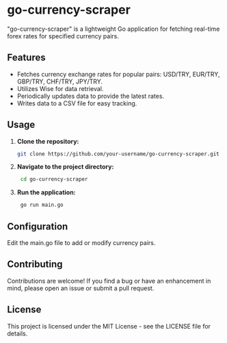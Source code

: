 # go-currency-scraper

"go-currency-scraper" is a lightweight Go application for fetching real-time forex rates for specified currency pairs.

## Features

- Fetches currency exchange rates for popular pairs: USD/TRY, EUR/TRY, GBP/TRY, CHF/TRY, JPY/TRY.
- Utilizes Wise for data retrieval.
- Periodically updates data to provide the latest rates.
- Writes data to a CSV file for easy tracking.

## Usage

1. **Clone the repository:**

   ```bash
   git clone https://github.com/your-username/go-currency-scraper.git

2. **Navigate to the project directory:**
   ```bash
    cd go-currency-scraper

3. **Run the application:**
   ```bash
    go run main.go

## Configuration
Edit the main.go file to add or modify currency pairs.

## Contributing
Contributions are welcome! If you find a bug or have an enhancement in mind, please open an issue or submit a pull request.

## License
This project is licensed under the MIT License - see the LICENSE file for details.
